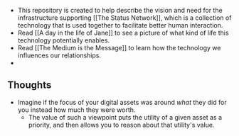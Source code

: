 - This repository is created to help describe the vision and need for the infrastructure supporting [[The Status Network]], which is a collection of technology that is used together to facilitate better human interaction.
- Read  [[A day in the life of Jane]] to see a picture of what kind of life this technology potentially enables.
- Read [[The Medium is the Message]] to learn how the technology we influences our relationships.
-
## Thoughts
- Imagine if the focus of your digital assets was around _what_ they did for you instead how much they were worth.
	- The value of such a viewpoint puts the utility of a given asset as a priority, and then allows you to reason about that utility's value.